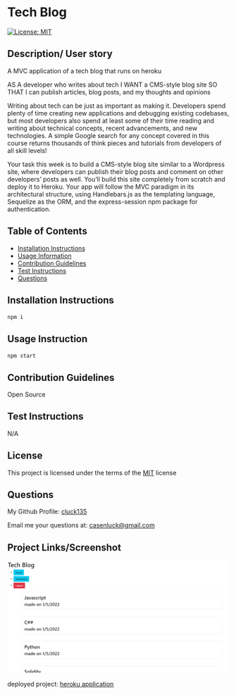 # Tech Blog
[![License: MIT](https://img.shields.io/badge/License-MIT-yellow)](https://opensource.org/licenses/MIT)

## Description/ User story
A MVC application of a tech blog that runs on heroku

AS A developer who writes about tech
I WANT a CMS-style blog site
SO THAT I can publish articles, blog posts, and my thoughts and opinions

Writing about tech can be just as important as making it. Developers spend plenty of time creating new applications and debugging existing codebases, but most developers also spend at least some of their time reading and writing about technical concepts, recent advancements, and new technologies. A simple Google search for any concept covered in this course returns thousands of think pieces and tutorials from developers of all skill levels!

Your task this week is to build a CMS-style blog site similar to a Wordpress site, where developers can publish their blog posts and comment on other developers’ posts as well. You’ll build this site completely from scratch and deploy it to Heroku. Your app will follow the MVC paradigm in its architectural structure, using Handlebars.js as the templating language, Sequelize as the ORM, and the express-session npm package for authentication.

## Table of Contents
- [Installation Instructions](#installation-instructions)
- [Usage Information](#usage-information)
- [Contribution Guidelines](#contribution-guidelines)
- [Test Instructions](#test-instructions)
- [Questions](#questions)

## Installation Instructions
```
npm i
```

## Usage Instruction
```
npm start 
```

## Contribution Guidelines
Open Source

## Test Instructions
N/A

## License
This project is licensed under the terms of the [MIT](https://opensource.org/licenses/MIT) license

## Questions
My Github Profile: [cluck135](https://github.com/cluck135)

Email me your questions at: [casenluck@gmail.com](mailto:casenluck@gmail.com)

## Project Links/Screenshot
![Image of website](./img/website.PNG)

deployed project: [heroku application](https://protected-bayou-19052.herokuapp.com/)
